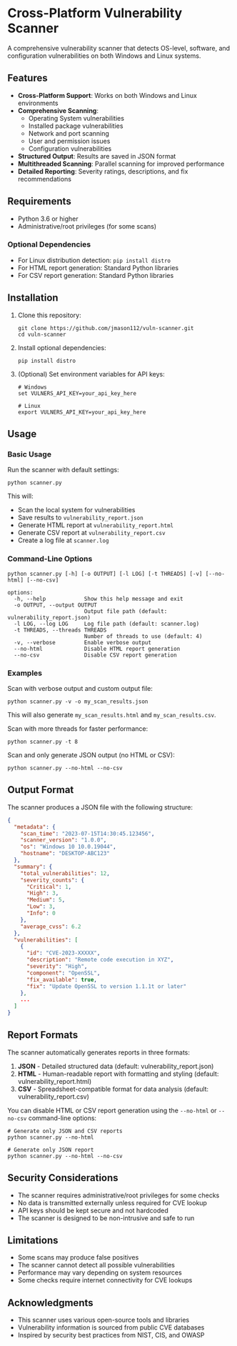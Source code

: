 # Cross-Platform Vulnerability Scanner

A comprehensive vulnerability scanner that detects OS-level, software, and configuration vulnerabilities on both Windows and Linux systems.

## Features

- **Cross-Platform Support**: Works on both Windows and Linux environments
- **Comprehensive Scanning**:
  - Operating System vulnerabilities
  - Installed package vulnerabilities
  - Network and port scanning
  - User and permission issues
  - Configuration vulnerabilities
- **Structured Output**: Results are saved in JSON format
- **Multithreaded Scanning**: Parallel scanning for improved performance
- **Detailed Reporting**: Severity ratings, descriptions, and fix recommendations

## Requirements

- Python 3.6 or higher
- Administrative/root privileges (for some scans)

### Optional Dependencies

- For Linux distribution detection: `pip install distro`
- For HTML report generation: Standard Python libraries
- For CSV report generation: Standard Python libraries

## Installation

1. Clone this repository:

   ```
   git clone https://github.com/jmason112/vuln-scanner.git
   cd vuln-scanner
   ```

2. Install optional dependencies:

   ```
   pip install distro
   ```

3. (Optional) Set environment variables for API keys:

   ```
   # Windows
   set VULNERS_API_KEY=your_api_key_here

   # Linux
   export VULNERS_API_KEY=your_api_key_here
   ```

## Usage

### Basic Usage

Run the scanner with default settings:

```
python scanner.py
```

This will:

- Scan the local system for vulnerabilities
- Save results to `vulnerability_report.json`
- Generate HTML report at `vulnerability_report.html`
- Generate CSV report at `vulnerability_report.csv`
- Create a log file at `scanner.log`

### Command-Line Options

```
python scanner.py [-h] [-o OUTPUT] [-l LOG] [-t THREADS] [-v] [--no-html] [--no-csv]

options:
  -h, --help            Show this help message and exit
  -o OUTPUT, --output OUTPUT
                        Output file path (default: vulnerability_report.json)
  -l LOG, --log LOG     Log file path (default: scanner.log)
  -t THREADS, --threads THREADS
                        Number of threads to use (default: 4)
  -v, --verbose         Enable verbose output
  --no-html             Disable HTML report generation
  --no-csv              Disable CSV report generation
```

### Examples

Scan with verbose output and custom output file:

```
python scanner.py -v -o my_scan_results.json
```

This will also generate `my_scan_results.html` and `my_scan_results.csv`.

Scan with more threads for faster performance:

```
python scanner.py -t 8
```

Scan and only generate JSON output (no HTML or CSV):

```
python scanner.py --no-html --no-csv
```

## Output Format

The scanner produces a JSON file with the following structure:

```json
{
  "metadata": {
    "scan_time": "2023-07-15T14:30:45.123456",
    "scanner_version": "1.0.0",
    "os": "Windows 10 10.0.19044",
    "hostname": "DESKTOP-ABC123"
  },
  "summary": {
    "total_vulnerabilities": 12,
    "severity_counts": {
      "Critical": 1,
      "High": 3,
      "Medium": 5,
      "Low": 3,
      "Info": 0
    },
    "average_cvss": 6.2
  },
  "vulnerabilities": [
    {
      "id": "CVE-2023-XXXXX",
      "description": "Remote code execution in XYZ",
      "severity": "High",
      "component": "OpenSSL",
      "fix_available": true,
      "fix": "Update OpenSSL to version 1.1.1t or later"
    },
    ...
  ]
}
```

## Report Formats

The scanner automatically generates reports in three formats:

1. **JSON** - Detailed structured data (default: vulnerability_report.json)
2. **HTML** - Human-readable report with formatting and styling (default: vulnerability_report.html)
3. **CSV** - Spreadsheet-compatible format for data analysis (default: vulnerability_report.csv)

You can disable HTML or CSV report generation using the `--no-html` or `--no-csv` command-line options:

```
# Generate only JSON and CSV reports
python scanner.py --no-html

# Generate only JSON report
python scanner.py --no-html --no-csv
```

## Security Considerations

- The scanner requires administrative/root privileges for some checks
- No data is transmitted externally unless required for CVE lookup
- API keys should be kept secure and not hardcoded
- The scanner is designed to be non-intrusive and safe to run

## Limitations

- Some scans may produce false positives
- The scanner cannot detect all possible vulnerabilities
- Performance may vary depending on system resources
- Some checks require internet connectivity for CVE lookups

## Acknowledgments

- This scanner uses various open-source tools and libraries
- Vulnerability information is sourced from public CVE databases
- Inspired by security best practices from NIST, CIS, and OWASP
